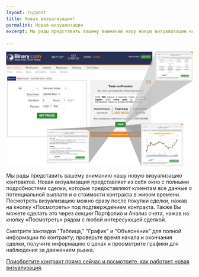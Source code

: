 ```yaml
---
layout: ru/post
title: Новая визуализация! 
permalink: Новая-визуализация
excerpt: Мы рады представить вашему вниманию нашу новую визуализацию контрактов. Новая визуализация представляет из себя окно с полными подробностями сделки, которые предоставляют клиентам все данные о потенциальной выплате и о стоимости контракта в живом времени. Посмотреть визуализацию можно сразу после покупки сделки, нажав на кнопку «Посмотреть» под подтверждением контракта.  Также Вы можете сделать это через секции Портфолио и Анализ счета, нажав на кнопку «Посмотреть» рядом с любой интересующей сделкой.

---
```


[![](/post_images/7137498_orig.jpg)](https://www.binary.com/c/trade.cgi?market=indices&time=5h&form_name=risefall&H=S0P&currency=USD&underlying_symbol=GDAXI&date_start=1395650700&type=INTRADU&payout=100&l=RU&utm_medium=social&utm_source=blog&utm_content=whatsnew)

Мы рады представить вашему вниманию нашу новую визуализацию контрактов. Новая визуализация представляет из себя окно с полными подробностями сделки, которые предоставляют клиентам все данные о потенциальной выплате и о стоимости контракта в живом времени. Посмотреть визуализацию можно сразу после покупки сделки, нажав на кнопку «Посмотреть» под подтверждением контракта.  Также Вы можете сделать это через секции Портфолио и Анализ счета, нажав на кнопку «Посмотреть» рядом с любой интересующей сделкой.  

Смотрите закладки "Таблица," "График" и "Объяснение" для полной информации по контракту; проверьте время начала и окончания сделки, получите информацию о ценах и просмотрите графики для наблюдения за движением рынка.

[Приобретите контракт прямо сейчас и посмотрите, как работает новая визуализация](https://www.binary.com/c/trade.cgi?market=indices&time=5h&form_name=risefall&H=S0P&currency=USD&underlying_symbol=GDAXI&date_start=1395650700&type=INTRADU&payout=100&l=RU&utm_medium=social&utm_source=blog&utm_content=whatsnew).

